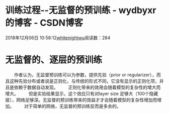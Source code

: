 # 训练过程--无监督的预训练 - wydbyxr的博客 - CSDN博客
2018年12月06日 10:58:12[whitenightwu](https://me.csdn.net/wydbyxr)阅读数：284
# 无监督的、逐层的预训练
  作者认为，无监督预训练可以为参数，提供先验（prior or regularizer），而且这种先验分布或者说是正则化，与传统的形式不同，它没有显示的正则化项，并且是依赖于数据自动发现。
  正则化带来的效用会随着模型的复杂性的增大而增大。
  但是实验结果显示，这个效应只有对layer size 足够大（100个隐藏层），网络足够深。无监督的预训练带来的效益才才会随着模型的复杂性增加而增加。
  对于简单的网络，无监督的预训练反而是多余的。

